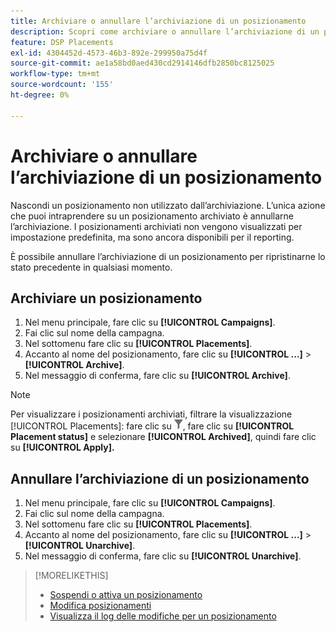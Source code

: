 ```yaml
---
title: Archiviare o annullare l’archiviazione di un posizionamento
description: Scopri come archiviare o annullare l’archiviazione di un posizionamento.
feature: DSP Placements
exl-id: 4304452d-4573-46b3-892e-299950a75d4f
source-git-commit: ae1a58bd0aed430cd2914146dfb2850bc8125025
workflow-type: tm+mt
source-wordcount: '155'
ht-degree: 0%

---
```


# Archiviare o annullare l’archiviazione di un posizionamento

<!-- Some placements don't have this option. Clarify which placement types aren't eligible -- is it PG placements, or all placements using private inventory? And anything else?  -->

Nascondi un posizionamento non utilizzato dall’archiviazione. L’unica azione che puoi intraprendere su un posizionamento archiviato è annullarne l’archiviazione. I posizionamenti archiviati non vengono visualizzati per impostazione predefinita, ma sono ancora disponibili per il reporting.

È possibile annullare l’archiviazione di un posizionamento per ripristinarne lo stato precedente in qualsiasi momento.

## Archiviare un posizionamento

1. Nel menu principale, fare clic su **[!UICONTROL Campaigns]**.
1. Fai clic sul nome della campagna.
1. Nel sottomenu fare clic su **[!UICONTROL Placements]**.
1. Accanto al nome del posizionamento, fare clic su **[!UICONTROL ...]** > **[!UICONTROL Archive]**.
1. Nel messaggio di conferma, fare clic su **[!UICONTROL Archive]**.

>[!NOTE]
>
>Per visualizzare i posizionamenti archiviati, filtrare la visualizzazione [!UICONTROL Placements]: fare clic su ![Pulsante filtro](/help/dsp/assets/filter.png), fare clic su **[!UICONTROL Placement status]** e selezionare **[!UICONTROL Archived]**, quindi fare clic su **[!UICONTROL Apply].**

## Annullare l’archiviazione di un posizionamento

1. Nel menu principale, fare clic su **[!UICONTROL Campaigns]**.
1. Fai clic sul nome della campagna.
1. Nel sottomenu fare clic su **[!UICONTROL Placements]**.
1. Accanto al nome del posizionamento, fare clic su **[!UICONTROL ...]** > **[!UICONTROL Unarchive]**.
1. Nel messaggio di conferma, fare clic su **[!UICONTROL Unarchive]**.

>[!MORELIKETHIS]
>
>* [Sospendi o attiva un posizionamento](placement-pause-activate.md)
>* [Modifica posizionamenti](placement-edit.md)
>* [Visualizza il log delle modifiche per un posizionamento](placement-change-log.md)
